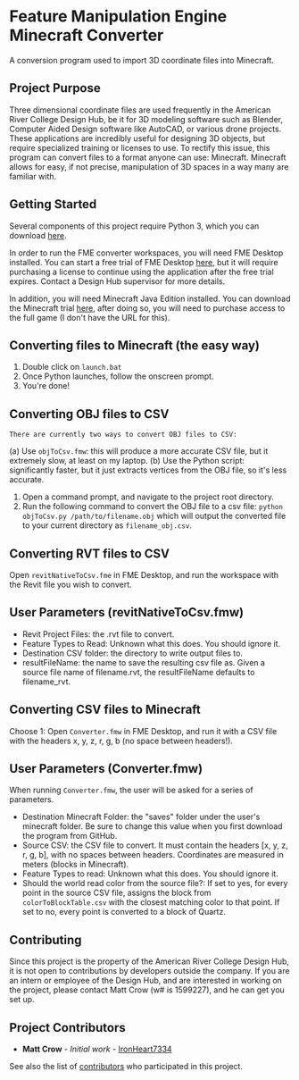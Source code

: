 # Feature Manipulation Engine Minecraft Converter

A conversion program used to import 3D coordinate files into Minecraft.

## Project Purpose

Three dimensional coordinate files are used frequently in the American River College Design Hub, be it for 3D modeling software such as Blender, Computer Aided Design software like AutoCAD, or various drone projects. These applications are incredibly useful for designing 3D objects, but require specialized training or licenses to use. To rectify this issue, this program can convert files to a format anyone can use: Minecraft. Minecraft allows for easy, if not precise, manipulation of 3D spaces in a way many are familiar with.

## Getting Started

Several components of this project require Python 3, which you can download [here](https://www.python.org/downloads/).

In order to run the FME converter workspaces, you will need FME Desktop installed. You can start a free trial of FME Desktop [here](https://www.safe.com/fme/fme-desktop/), but it will require purchasing a license to continue using the application after the free trial expires. Contact a Design Hub supervisor for more details.

In addition, you will need Minecraft Java Edition installed. You can download the Minecraft trial [here](https://www.minecraft.net/en-us/download/), after doing so, you will need to purchase access to the full game (I don't have the URL for this).

## Converting files to Minecraft (the easy way)

1. Double click on `launch.bat`
2. Once Python launches, follow the onscreen prompt.
3. You're done!



## Converting OBJ files to CSV
    There are currently two ways to convert OBJ files to CSV:
(a) Use `objToCsv.fmw`: this will produce a more accurate CSV file,
but it extremely slow, at least on my laptop.
(b) Use the Python script: significantly faster, but it just extracts vertices from the OBJ file, so it's less accurate.
1. Open a command prompt, and navigate to the project root directory.
2. Run the following command to convert the OBJ file to a csv file:
`python objToCsv.py /path/to/filename.obj`
which will output the converted file to your current directory as `filename_obj.csv`.

## Converting RVT files to CSV

Open `revitNativeToCsv.fme` in FME Desktop, and run the workspace with the Revit file you wish to convert.

## User Parameters (revitNativeToCsv.fmw)
* Revit Project Files: the .rvt file to convert.
* Feature Types to Read: Unknown what this does. You should ignore it.
* Destination CSV folder: the directory to write output files to.
* resultFileName: the name to save the resulting csv file as. Given a source file name of filename.rvt, the resultFileName defaults to filename_rvt.

## Converting CSV files to Minecraft

Choose 1:
Open `Converter.fmw` in FME Desktop, and run it with a CSV file with the headers x, y, z, r, g, b (no space between headers!).

## User Parameters (Converter.fmw)
When running `Converter.fmw`, the user will be asked for a series of parameters.
* Destination Minecraft Folder: the "saves" folder under the user's minecraft folder. Be sure to change this value when you first download the program from GitHub.
* Source CSV: the CSV file to convert. It must contain the headers [x, y, z, r, g, b], with no spaces between headers. Coordinates are measured in meters (blocks in Minecraft).
* Feature Types to read: Unknown what this does. You should ignore it.
* Should the world read color from the source file?: If set to yes, for every point in the source CSV file, assigns the block from `colorToBlockTable.csv` with the closest matching color to that point. If set to no, every point is converted to a block of Quartz.



## Contributing

Since this project is the property of the American River College Design Hub, it is not open to contributions by developers outside the company. If you are an intern or employee of the Design Hub, and are interested in working on the project, please contact Matt Crow (w# is 1599227), and he can get you set up.

## Project Contributors

* **Matt Crow** - *Initial work* - [IronHeart7334](https://github.com/IronHeart7334)

See also the list of [contributors](https://github.com/design-hub-arc/ARCDHWebAutomator/contributors) who participated in this project.
